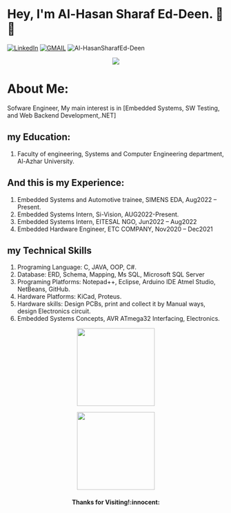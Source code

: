 # Hey, I'm Al-Hasan Sharaf Ed-Deen. 🤝😎
<p align="left">
    <a href="https://www.linkedin.com/in/alhasansharafeddeen/"><img src="https://img.shields.io/badge/LinkedIn-%230177B5?style=flat&logo=linkedin&logoColor=white" alt="LinkedIn" title="LinkedIn"/></a>
    <a href="mailto:al.hasanameer704@gmail.com"><img img src="https://img.shields.io/badge/-Gmail-c14438?style=flat&logo=Gmail&logoColor=white" alt="GMAIL" title="GMAIL"/></a> <img src="https://komarev.com/ghpvc/?username=Al-HasanSharafEd-Deen" alt="Al-HasanSharafEd-Deen" /> </p>
  </p>
 <p align="center">
 <a href="https://github.com/DenverCoder1/readme-typing-svg"><img src="https://readme-typing-svg.herokuapp.com?color=36BCF7FF&center=true&vCenter=true&lines=Software+Engineer&center=true&width=500&height=50"></a>
</p>

# About Me:   
Sofware Engineer, My main interest is in [Embedded Systems, SW Testing, and Web Backend Development,.NET] 

## my Education:

1. Faculty of engineering, Systems and Computer Engineering department, Al-Azhar University.

## And this is my Experience:
1. Embedded Systems and Automotive trainee, SIMENS EDA, Aug2022 – Present.
2. Embedded Systems Intern, Si-Vision, AUG2022-Present.
3. Embedded Systems Intern, EITESAL NGO, Jun2022 – Aug2022
4. Embedded Hardware Engineer, ETC COMPANY, Nov2020 – Dec2021

## my Technical Skills
1. Programing Language: C, JAVA, OOP, C#.
2. Database: ERD, Schema, Mapping, Ms SQL, Microsoft SQL Server
3. Programing Platforms: Notepad++, Eclipse, Arduino IDE Atmel Studio, NetBeans, GitHub.
4. Hardware Platforms: KiCad, Proteus.
5. Hardware skills: Design PCBs, print and collect it by Manual ways, design Electronics circuit.
6. Embedded Systems Concepts, AVR ATmega32 Interfacing, Electronics.

<p align="center">
<a href="https://github.com/Al-HasanSharafEd-Deen">
  <img height="180em" src="https://github-readme-stats-eight-theta.vercel.app/api?username=Al-HasanSharafEd-Deen&show_icons=true&theme=algolia&include_all_commits=true&count_private=true"/>
</a>
</p>

<p align="center">
<a href="https://github.com/Al-HasanSharafEd-Deen">
  <img height="180em" src="https://github-readme-stats-eight-theta.vercel.app/api/top-langs/?username=Al-HasanSharafEd-Deen&layout=compact&langs_count=8&theme=algolia"/>
</a>
</p>

<h4 align="center"> Thanks for Visiting!:innocent:</h4>












